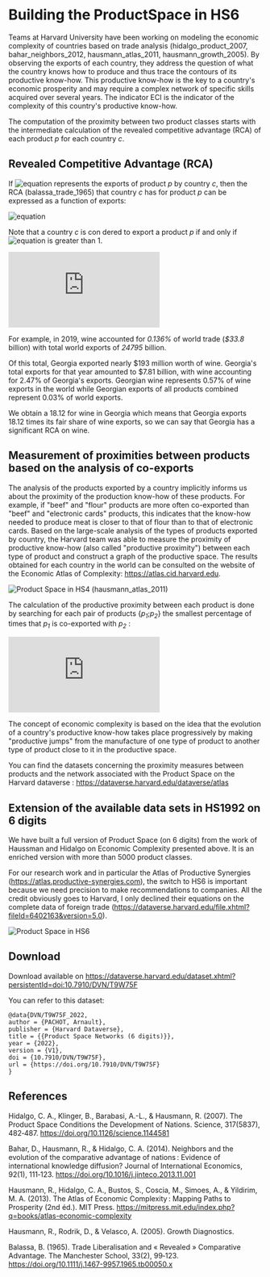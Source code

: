 # Building the ProductSpace in HS6

Teams at Harvard University have been working on modeling the economic complexity of countries based on trade analysis (hidalgo_product_2007, bahar_neighbors_2012, hausmann_atlas_2011, hausmann_growth_2005). By observing the exports of each country, they address the question of what the country knows how to produce and thus trace the contours of its productive know-how. This productive know-how is the key to a country's economic prosperity and may require a complex network of specific skills acquired over several years. The indicator ECI is the indicator of the complexity of this country's productive know-how.

The computation of the proximity between two product classes starts with the intermediate calculation of the revealed competitive advantage (RCA) of each product *p* for each country *c*.

## Revealed Competitive Advantage (RCA)

If ![equation](https://latex.codecogs.com/gif.latex?X_{cp}) represents the exports of product *p* by country *c*, then the RCA (balassa_trade_1965) that country *c* has for product *p* can be expressed as a function of exports:

![equation](https://latex.codecogs.com/gif.latex?RCA_{cp}%20=%20\frac{X_{cp}}{\sum_c{X_{cp}}}%20/%20\frac{\sum_p{X_{cp}}}{\sum_{c,p}{X_{cp}}})

Note that a country *c* is con
dered to export a product *p* if and only if ![equation](https://latex.codecogs.com/gif.latex?RCA_{cp}) is greater than 1.

![equation](https://latex.codecogs.com/gif.latex?M_%7Bcp%7D%20%3D%20%5Cleft%20%5C%7B%20%5Cbegin%7Barray%7D%7Br%20c%20l%7D%201%20%26%20if%20%5C%3A%20%5Cmathit%7BRCA_%7Bcp%7D%7D%5Cgeq%201%3B%20%5C%5C%200%20%26%20else%20%5Cend%7Barray%7D%20%5Cright%20.)

For example, in 2019, wine accounted for *0.136%* of world trade (*$33.8* billion) with total world exports of *24795* billion.

Of this total, Georgia exported nearly $193 million worth of wine. Georgia's total exports for that year amounted to $7.81 billion, with wine accounting for 2.47% of Georgia's exports. Georgian wine represents 0.57% of wine exports in the world while Georgian exports of all products combined represent 0.03% of world exports.

We obtain a 18.12 for wine in Georgia which means that Georgia exports 18.12 times its fair share of wine exports, so we can say that Georgia has a significant RCA on wine.

## Measurement of proximities between products based on the analysis of co-exports

The analysis of the products exported by a country implicitly informs us about the proximity of the production know-how of these products. For example, if "beef" and "flour" products are more often co-exported than "beef" and "electronic cards" products, this indicates that the know-how needed to produce meat is closer to that of flour than to that of electronic cards. Based on the large-scale analysis of the types of products exported by country, the Harvard team was able to measure the proximity of productive know-how (also called "productive proximity") between each type of product and construct a graph of the productive space. The results obtained for each country in the world can be consulted on the website of the Economic Atlas of Complexity: https://atlas.cid.harvard.edu.

![Product Space in HS4 (hausmann_atlas_2011)](https://www.openstudio.fr/app/uploads/2020/11/Screenshot-2020-11-25-at-17.31.09.png)

The calculation of the productive proximity between each product is done by searching for each pair of products {*p<sub>1</sub>*;*p<sub>2</sub>*} the smallest percentage of times that *p<sub>1</sub>* is co-exported with *p<sub>2</sub>* :

![equation](https://latex.codecogs.com/gif.latex?%5Cphi_%7Bp_1%2Cp_2%7D%20%3D%20min%20%5Cleft%20%5C%7B%20%5Cfrac%7B%5Csum_cM_%7Bcp_1%7DM_%7Bcp_2%7D%7D%7B%5Csum_cM_%7Bcp_1%7D%7D%20%7E%5Cmiddle%7C%7E%20%5Cfrac%7B%5Csum_cM_%7Bcp_1%7DM_%7Bcp_2%7D%7D%7B%5Csum_cM_%7Bcp2%7D%7D%20%5Cright%20%5C%7D)

The concept of economic complexity is based on the idea that the evolution of a country's productive know-how takes place progressively by making "productive jumps" from the manufacture of one type of product to another type of product close to it in the productive space. 

You can find the datasets concerning the proximity measures between products and the network associated with the Product Space on the Harvard dataverse : https://dataverse.harvard.edu/dataverse/atlas

## Extension of the available data sets in HS1992 on 6 digits

We have built a full version of Product Space (on 6 digits) from the work of Haussman and Hidalgo on Economic Complexity presented above. It is an enriched version with more than 5000 product classes. 

For our research work and in particular the Atlas of Productive Synergies (https://atlas.productive-synergies.com), the switch to HS6 is important because we need precision to make recommendations to companies. All the credit obviously goes to Harvard, I only declined their equations on the complete data of foreign trade (https://dataverse.harvard.edu/file.xhtml?fileId=6402163&version=5.0). 

![Product Space in HS6](https://raw.githubusercontent.com/apachot/Building-the-ProductSpace-in-HS6/e857ca237197f384a9a41668321a61fdbbbe72da/gephi/HS6_proximities.svg)

## Download

Download available on https://dataverse.harvard.edu/dataset.xhtml?persistentId=doi:10.7910/DVN/T9W75F

You can refer to this dataset:

```
@data{DVN/T9W75F_2022,
author = {PACHOT, Arnault},
publisher = {Harvard Dataverse},
title = {{Product Space Networks (6 digits)}},
year = {2022},
version = {V1},
doi = {10.7910/DVN/T9W75F},
url = {https://doi.org/10.7910/DVN/T9W75F}
}
```

## References

Hidalgo, C. A., Klinger, B., Barabasi, A.-L., & Hausmann, R. (2007). The Product Space Conditions the Development of Nations. Science, 317(5837), 482‑487. https://doi.org/10.1126/science.1144581

Bahar, D., Hausmann, R., & Hidalgo, C. A. (2014). Neighbors and the evolution of the comparative advantage of nations : Evidence of international knowledge diffusion? Journal of International Economics, 92(1), 111‑123. https://doi.org/10.1016/j.jinteco.2013.11.001

Hausmann, R., Hidalgo, C. A., Bustos, S., Coscia, M., Simoes, A., & Yildirim, M. A. (2013). The Atlas of Economic Complexity : Mapping Paths to Prosperity (2nd éd.). MIT Press. https://mitpress.mit.edu/index.php?q=books/atlas-economic-complexity

Hausmann, R., Rodrik, D., & Velasco, A. (2005). Growth Diagnostics.

Balassa, B. (1965). Trade Liberalisation and « Revealed » Comparative Advantage. The Manchester School, 33(2), 99‑123. https://doi.org/10.1111/j.1467-9957.1965.tb00050.x



